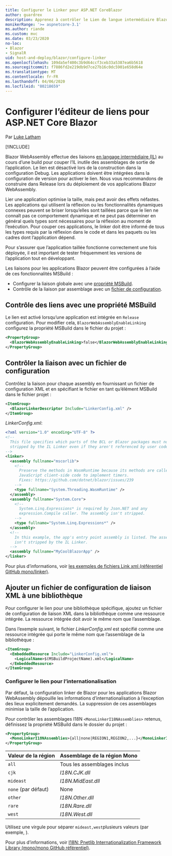 ```yaml
---
title: Configurer le Linker pour ASP.NET CoreBlazor
author: guardrex
description: Apprenez à contrôler le Lien de langue intermédiaire Blazor (IL) lors de la création d’une application.
monikerRange: '>= aspnetcore-3.1'
ms.author: riande
ms.custom: mvc
ms.date: 03/23/2020
no-loc:
- Blazor
- SignalR
uid: host-and-deploy/blazor/configure-linker
ms.openlocfilehash: 109da5ef400c3b9d64ccf3ceb33a5387ea6b5618
ms.sourcegitcommit: f7886fd2e219db9d7ce27b16c0dc5901e658d64e
ms.translationtype: MT
ms.contentlocale: fr-FR
ms.lasthandoff: 04/06/2020
ms.locfileid: "80218659"
---
```

# <a name="configure-the-linker-for-aspnet-core-blazor"></a>Configurer l’éditeur de liens pour ASP.NET Core Blazor

Par [Luke Latham](https://github.com/guardrex)

[!INCLUDE[](~/includes/blazorwasm-preview-notice.md)]

Blazor WebAssembly effectue des liaisons [en langage intermédiaire (IL)](/dotnet/standard/managed-code#intermediate-language--execution) au cours d’une build pour couper l’IL inutile des assemblages de sortie de l’application. Le lien est désactivé lors de la construction dans la configuration Debug. Les applications doivent être intégrées dans la configuration de version pour activer le lien. Nous vous recommandons de construire dans Release lors du déploiement de vos applications Blazor WebAssembly. 

Lier une application optimise la taille, mais peut avoir des effets néfastes. Les applications qui utilisent la réflexion ou les fonctionnalités dynamiques connexes peuvent se briser lorsqu’elles sont taillées parce que le lien ne connaît pas ce comportement dynamique et ne peut pas déterminer en général quels types sont nécessaires pour la réflexion au moment de l’exécution. Pour couper ces applications, le linker doit être informé de tous les types requis par la réflexion dans le code et dans les paquets ou les cadres dont l’application dépend. 

Pour s’assurer que l’application taillée fonctionne correctement une fois déployée, il est important de tester fréquemment les versions de l’application tout en développant.

Les liaisons pour les applications Blazor peuvent être configurées à l’aide de ces fonctionnalités MSBuild :

* Configurer la liaison globale avec une [propriété MSBuild](#control-linking-with-an-msbuild-property).
* Contrôle de la liaison par assemblage avec un [fichier de configuration](#control-linking-with-a-configuration-file).

## <a name="control-linking-with-an-msbuild-property"></a>Contrôle des liens avec une propriété MSBuild

Le lien est activé lorsqu’une application est intégrée en `Release` configuration. Pour modifier cela, `BlazorWebAssemblyEnableLinking` configurez la propriété MSBuild dans le fichier du projet :

```xml
<PropertyGroup>
  <BlazorWebAssemblyEnableLinking>false</BlazorWebAssemblyEnableLinking>
</PropertyGroup>
```

## <a name="control-linking-with-a-configuration-file"></a>Contrôler la liaison avec un fichier de configuration

Contrôlez la liaison pour chaque assembly en fournissant un fichier de configuration XML et en spécifiant le fichier en tant qu’élément MSBuild dans le fichier projet :

```xml
<ItemGroup>
  <BlazorLinkerDescriptor Include="LinkerConfig.xml" />
</ItemGroup>
```

*LinkerConfig.xml*:

```xml
<?xml version="1.0" encoding="UTF-8" ?>
<!--
  This file specifies which parts of the BCL or Blazor packages must not be
  stripped by the IL Linker even if they aren't referenced by user code.
-->
<linker>
  <assembly fullname="mscorlib">
    <!--
      Preserve the methods in WasmRuntime because its methods are called by 
      JavaScript client-side code to implement timers.
      Fixes: https://github.com/dotnet/blazor/issues/239
    -->
    <type fullname="System.Threading.WasmRuntime" />
  </assembly>
  <assembly fullname="System.Core">
    <!--
      System.Linq.Expressions* is required by Json.NET and any 
      expression.Compile caller. The assembly isn't stripped.
    -->
    <type fullname="System.Linq.Expressions*" />
  </assembly>
  <!--
    In this example, the app's entry point assembly is listed. The assembly
    isn't stripped by the IL Linker.
  -->
  <assembly fullname="MyCoolBlazorApp" />
</linker>
```

Pour plus d’informations, voir [les exemples de fichiers Link xml (référentiel GitHub mono/linker)](https://github.com/mono/linker#link-xml-file-examples).

## <a name="add-an-xml-linker-configuration-file-to-a-library"></a>Ajouter un fichier de configuration de liaison XML à une bibliothèque

Pour configurer le lien pour une bibliothèque spécifique, ajoutez un fichier de configuration de liaison XML dans la bibliothèque comme une ressource intégrée. La ressource intégrée doit avoir le même nom que l’assemblage.

Dans l’exemple suivant, le fichier *LinkerConfig.xml* est spécifié comme une ressource intégrée qui porte le même nom que l’assemblage de la bibliothèque :

```xml
<ItemGroup>
  <EmbeddedResource Include="LinkerConfig.xml">
    <LogicalName>$(MSBuildProjectName).xml</LogicalName>
  </EmbeddedResource>
</ItemGroup>
```

### <a name="configure-the-linker-for-internationalization"></a>Configurer le lien pour l’internationalisation

Par défaut, la configuration linker de Blazor pour les applications Blazor WebAssembly dépouille les informations d’internationalisation à l’exception des lieux explicitement demandés. La suppression de ces assemblages minimise la taille de l’application.

Pour contrôler les assemblages I18N `<MonoLinkerI18NAssemblies>` retenus, définissez la propriété MSBuild dans le dossier du projet :

```xml
<PropertyGroup>
  <MonoLinkerI18NAssemblies>{all|none|REGION1,REGION2,...}</MonoLinkerI18NAssemblies>
</PropertyGroup>
```

| Valeur de la région     | Assemblage de la région Mono    |
| ---------------- | ----------------------- |
| `all`            | Tous les assemblages inclus |
| `cjk`            | *I18N.CJK.dll*          |
| `mideast`        | *I18N.MidEast.dll*      |
| `none` (par défaut) | None                    |
| `other`          | *I18N.Other.dll*        |
| `rare`           | *I18N.Rare.dll*         |
| `west`           | *I18N.West.dll*         |

Utilisez une virgule pour séparer `mideast,west`plusieurs valeurs (par exemple, ).

Pour plus d’informations, voir [I18N: Pnetlib Internationalization Framework Library (mono/mono GitHub référentiel)](https://github.com/mono/mono/tree/master/mcs/class/I18N).
